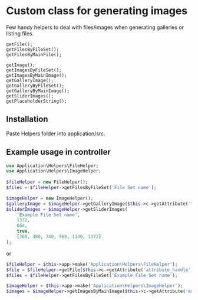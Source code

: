 # Custom class for generating images

Few handy helpers to deal with files/images when generating galleries or listing files.

```
getFile();
getFilesByFileSet();
getFilesByMainFile();

getImage();
getImagesByFileSet();
getImagesByMainImage();
getGalleryImage();
getGalleryByFileSet();
getGalleryByMainImage();
getSliderImages();
getPlaceholderString();
```

## Installation

Paste Helpers folder into application/src.

## Example usage in controller

```php
use Application\Helpers\FileHelper;
use Application\Helpers\ImageHelper;
        
$fileHelper = new FileHelper();
$files = $fileHelper->getFilesByFileSet('File Set name');

$imageHelper = new ImageHelper();
$galleryImage = $imageHelper->getGalleryImage($this->c->getAttribute('thumbnail'), 100, 200, true);
$sliderImages = $imageHelper->getSliderImages(
    'Example File Set name',
    1372,
    664,
    true,
    [360, 480, 740, 960, 1140, 1372]
);
```

or

```php
$fileHelper = $this->app->make('Application\Helpers\FileHelper');
$file = $fileHelper->getFile($this->c->getAttribute('attribute_handle'));
$files = $fileHelper->getFilesByFileSet('Example File Set name');

$imageHelper = $this->app->make('Application\Helpers\ImageHelper');
$images = $imageHelper->getImagesByMainImage($this->c->getAttribute('main_image'), 100, 200, true);
```
